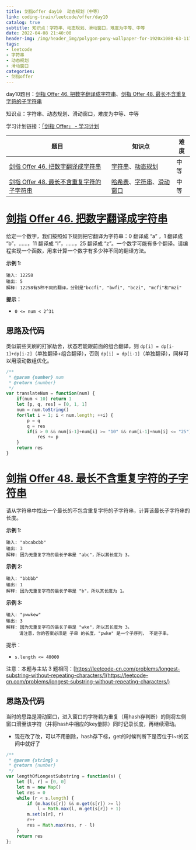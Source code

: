 ```yaml
---
title: 剑指offer day10  动态规划（中等）
link: coding-train/leetcode/offer/day10
catalog: true
subtitle: 知识点：字符串、动态规划、滑动窗口，难度为中等、中等
date: 2022-04-08 21:40:00
header-img: /img/header_img/polygon-pony-wallpaper-for-1920x1080-63-1175.jpg
tags:
- leetcode
- 字符串
- 动态规划
- 滑动窗口
categories:
- 剑指offer
---
```

day10题目：[剑指 Offer 46. 把数字翻译成字符串](https://leetcode-cn.com/problems/ba-shu-zi-fan-yi-cheng-zi-fu-chuan-lcof/)、[剑指 Offer 48. 最长不含重复字符的子字符串](https://leetcode-cn.com/problems/zui-chang-bu-han-zhong-fu-zi-fu-de-zi-zi-fu-chuan-lcof/)

知识点：字符串、动态规划、滑动窗口，难度为中等、中等

学习计划链接：[「剑指 Offer」 - 学习计划](https://leetcode-cn.com/study-plan/lcof/?progress=7jn70jr)

| 题目                                                                                                                               | 知识点                                                                                                                                        | 难度 |
| ---------------------------------------------------------------------------------------------------------------------------------- | --------------------------------------------------------------------------------------------------------------------------------------------- | ---- |
| [剑指 Offer 46. 把数字翻译成字符串](https://leetcode-cn.com/problems/ba-shu-zi-fan-yi-cheng-zi-fu-chuan-lcof/)                        | [字符串](https://leetcode-cn.com/tag/string)、[动态规划](https://leetcode-cn.com/tag/dynamic-programming)                                           | 中等 |
| [剑指 Offer 48. 最长不含重复字符的子字符串](https://leetcode-cn.com/problems/zui-chang-bu-han-zhong-fu-zi-fu-de-zi-zi-fu-chuan-lcof/) | [哈希表](https://leetcode-cn.com/tag/hash-table)、[字符串](https://leetcode-cn.com/tag/string)、[滑动窗口](https://leetcode-cn.com/tag/sliding-window) | 中等 |

# [剑指 Offer 46. 把数字翻译成字符串](https://leetcode-cn.com/problems/ba-shu-zi-fan-yi-cheng-zi-fu-chuan-lcof/)

给定一个数字，我们按照如下规则把它翻译为字符串：0 翻译成 “a” ，1 翻译成 “b”，……，11 翻译成 “l”，……，25 翻译成 “z”。一个数字可能有多个翻译。请编程实现一个函数，用来计算一个数字有多少种不同的翻译方法。

**示例 1:**

```
输入: 12258
输出: 5
解释: 12258有5种不同的翻译，分别是"bccfi", "bwfi", "bczi", "mcfi"和"mzi"
```

**提示：**

- `0 <= num < 2^31`

## 思路及代码

类似前些天刷的打家劫舍，状态若能跟前面的组合翻译，则 `dp[i] = dp[i-1]+dp[i-2]`（单独翻译+组合翻译），否则 `dp[i] = dp[i-1]`（单独翻译），同样可以用滚动数组优化。

```javascript
/**
 * @param {number} num
 * @return {number}
 */
var translateNum = function(num) {
    if(num < 10) return 1
    let [p, q, res] = [0, 1, 1]
    num = num.toString()
    for(let i = 1; i < num.length; ++i) {
        p = q
        q = res
        if(i > 0 && num[i-1]+num[i] >= "10" && num[i-1]+num[i] <= "25")
            res += p
    }
    return res
}
```

# [剑指 Offer 48. 最长不含重复字符的子字符串](https://leetcode-cn.com/problems/zui-chang-bu-han-zhong-fu-zi-fu-de-zi-zi-fu-chuan-lcof/)

请从字符串中找出一个最长的不包含重复字符的子字符串，计算该最长子字符串的长度。

**示例 1:**

```
输入: "abcabcbb"
输出: 3 
解释: 因为无重复字符的最长子串是 "abc"，所以其长度为 3。
```

**示例 2:**

```
输入: "bbbbb"
输出: 1
解释: 因为无重复字符的最长子串是 "b"，所以其长度为 1。
```

**示例 3:**

```
输入: "pwwkew"
输出: 3
解释: 因为无重复字符的最长子串是 "wke"，所以其长度为 3。
     请注意，你的答案必须是 子串 的长度，"pwke" 是一个子序列， 不是子串。
```

提示：

- `s.length <= 40000`

注意：本题与主站 3 题相同：[https://leetcode-cn.com/problems/longest-substring-without-repeating-characters/](https://leetcode-cn.com/problems/longest-substring-without-repeating-characters/)

## 思路及代码

当时的思路是滑动窗口，进入窗口的字符若为重复（用hash存判断）的则将左侧窗口滑至该字符（并将hash中相应的key删除）同时记录长度，再继续滑动。

- 现在改了改，可以不用删除，hash存下标，get的时候判断下是否位于l~r的区间中就好了

```javascript
/**
 * @param {string} s
 * @return {number}
 */
var lengthOfLongestSubstring = function(s) {
    let [l, r] = [0, 0]
    let m = new Map()
    let res = 0
    while (r < s.length) {
        if (m.has(s[r]) && m.get(s[r]) >= l)
            l = Math.max(l, m.get(s[r]) + 1)
        m.set(s[r], r)
        r++
        res = Math.max(res, r - l)
    }
    return res
};
```
